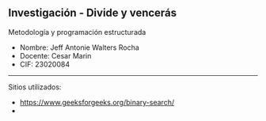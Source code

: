 Investigación - Divide y vencerás
---
Metodología y programación estructurada
* Nombre: Jeff Antonie Walters Rocha
* Docente: Cesar Marin
* CIF: 23020084
---
Sitios utilizados:
* https://www.geeksforgeeks.org/binary-search/
* 
